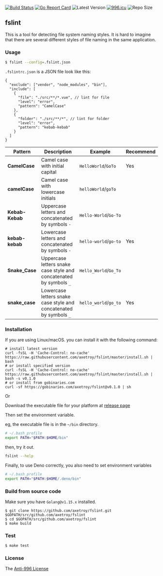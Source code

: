 [![Build Status](https://github.com/axetroy/fslint/workflows/ci/badge.svg)](https://github.com/axetroy/fslint/actions)
[![Go Report Card](https://goreportcard.com/badge/github.com/axetroy/fslint)](https://goreportcard.com/report/github.com/axetroy/fslint)
![Latest Version](https://img.shields.io/github/v/release/axetroy/fslint.svg)
[![996.icu](https://img.shields.io/badge/link-996.icu-red.svg)](https://996.icu)
![Repo Size](https://img.shields.io/github/repo-size/axetroy/fslint.svg)

## fslint

This is a tool for detecting file system naming styles. It is hard to imagine that there are several different styles of file naming in the same application.

### Usage

```bash
$ fslint --config=.fslint.json
```

`.fslintrc.json` is a JSON file look like this:

```json5
{
  "exclude": ["vendor", "node_modules", "bin"],
  "include": [
    {
      "file": "./src/**/*.vue", // lint for file
      "level": "error",
      "pattern": "CamelCase"
    },
    {
      "folder": "./src/**/*", // lint for folder
      "level": "error",
      "pattern": "kebab-kebab"
    }
  ]
}
```

| Pattern         | Description                                                        | Example               | Recommend |
| --------------- | ------------------------------------------------------------------ | --------------------- | --------- |
| **CamelCase**   | Camel case with initial capital                                    | `HelloWorld`/`GoTo`   | Yes       |
| **camelCase**   | Camel case with lowercase initials                                 | `helloWorld`/`goTo`   |           |
| **Kebab-Kebab** | Uppercase letters and concatenated by symbols `-`                  | `Hello-World`/`Go-To` |           |
| **kebab-kebab** | Lowercase letters and concatenated by symbols `-`                  | `hello-world`/`go-to` | Yes       |
| **Snake_Case**  | Uppercase letters snake case style and concatenated by symbols `_` | `Hello_World`/`Go_To` |           |
| **snake_case**  | Lowercase letters snake case style and concatenated by symbols `_` | `hello_world`/`go_to` | Yes       |

### Installation

If you are using Linux/macOS. you can install it with the following command:

```shell
# install latest version
curl -fsSL -H 'Cache-Control: no-cache' https://raw.githubusercontent.com/axetroy/fslint/master/install.sh | bash
# or install specified version
curl -fsSL -H 'Cache-Control: no-cache' https://raw.githubusercontent.com/axetroy/fslint/master/install.sh | bash -s v0.1.0
# or install from gobinaries.com
curl -sf https://gobinaries.com/axetroy/fslint@v0.1.0 | sh
```

Or

Download the executable file for your platform at [release page](https://github.com/axetroy/fslint/releases)

Then set the environment variable.

eg, the executable file is in the `~/bin` directory.

```bash
# ~/.bash_profile
export PATH="$PATH:$HOME/bin"
```

then, try it out.

```bash
fslint --help
```

Finally, to use Deno correctly, you also need to set environment variables

```bash
# ~/.bash_profile
export PATH="$PATH:$HOME/.deno/bin"
```

### Build from source code

Make sure you have `Golang@v1.15.x` installed.

```shell
$ git clone https://github.com/axetroy/fslint.git $GOPATH/src/github.com/axetroy/fslint
$ cd $GOPATH/src/github.com/axetroy/fslint
$ make build
```

### Test

```bash
$ make test
```

### License

The [Anti-996 License](LICENSE)
